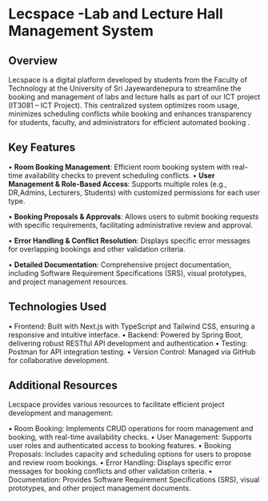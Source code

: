 # Lecspace -Lab and Lecture Hall Management System

## Overview

Lecspace is a digital platform developed by students from the Faculty of Technology at the University of Sri Jayewardenepura to streamline the booking and management of labs and lecture halls as part of our ICT project (IT3081 – ICT Project).  This centralized system optimizes room usage, minimizes scheduling conflicts while booking and enhances transparency for students, faculty, and administrators for efficient automated booking .

## Key Features

•	**Room Booking Management**: Efficient room booking system with real-time availability checks to prevent scheduling conflicts. 
•	**User Management & Role-Based Access**: Supports multiple roles (e.g., DR,Admins, Lecturers, Students) with customized permissions for each user type. 

•	**Booking Proposals & Approvals**: Allows users to submit booking requests with specific requirements, facilitating administrative review and approval. 

•	**Error Handling & Conflict Resolution**: Displays specific error messages for overlapping bookings and other validation criteria. 

•	**Detailed Documentation**: Comprehensive project documentation, including Software Requirement Specifications (SRS), visual prototypes, and project management resources.

## Technologies Used

•	Frontend: Built with Next.js with TypeScript and Tailwind CSS, ensuring a responsive and intuitive interface.
•	Backend: Powered by Spring Boot, delivering robust RESTful API development and authentication
•	Testing: Postman for API integration testing.
•	Version Control: Managed via GitHub for collaborative development.

## Additional Resources

Lecspace provides various resources to facilitate efficient project development and management:

•	Room Booking: Implements CRUD operations for room management and booking, with real-time availability checks.
•	User Management: Supports user roles and authenticated access to booking features.
•	Booking Proposals: Includes capacity and scheduling options for users to propose and review room bookings.
•	Error Handling: Displays specific error messages for booking conflicts and other validation criteria.
•	Documentation: Provides Software Requirement Specifications (SRS), visual prototypes, and other project management documents.

